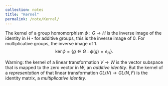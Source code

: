 ```yaml
---
collection: notes
title: "Kernel"
permalink: /note/Kernel/
---
```

The kernel of a group homomorphism $\phi: G \rightarrow H$ is the inverse image of the identity in $H$ - for additive groups, this is the inverse image of 0. For multiplicative groups, the inverse image of 1.
$$
\ker \phi = \{g \in G : \phi(g) = e_H\}.
$$

Warning: the kernel of a linear transformation $V\rightarrow W$ is the vector subspace that is mapped to the zero vector in $W$, an *additive identity*. But the kernel of a *representation* of that linear transformation $GL(V) \rightarrow GL(N,F)$ is the identity matrix, a *multiplicative identity*. 